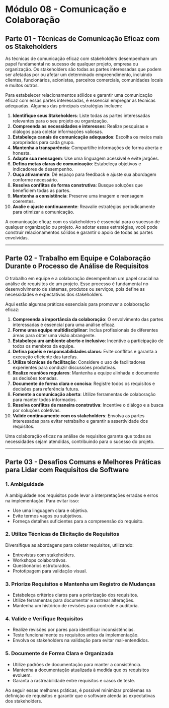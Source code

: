 # Módulo 08 - Comunicação e Colaboração

## Parte 01 - Técnicas de Comunicação Eficaz com os Stakeholders

As técnicas de comunicação eficaz com stakeholders desempenham um papel fundamental no sucesso de qualquer projeto, empresa ou organização. Os stakeholders são todas as partes interessadas que podem ser afetadas por ou afetar um determinado empreendimento, incluindo clientes, funcionários, acionistas, parceiros comerciais, comunidades locais e muitos outros.

Para estabelecer relacionamentos sólidos e garantir uma comunicação eficaz com essas partes interessadas, é essencial empregar as técnicas adequadas. Algumas das principais estratégias incluem:

1. **Identifique seus Stakeholders**: Liste todas as partes interessadas relevantes para o seu projeto ou organização.
2. **Compreenda as necessidades e interesses**: Realize pesquisas e diálogos para coletar informações valiosas.
3. **Estabeleça canais de comunicação adequados**: Escolha os meios mais apropriados para cada grupo.
4. **Mantenha a transparência**: Compartilhe informações de forma aberta e honesta.
5. **Adapte sua mensagem**: Use uma linguagem acessível e evite jargões.
6. **Defina metas claras de comunicação**: Estabeleça objetivos e indicadores de desempenho.
7. **Ouça ativamente**: Dê espaço para feedback e ajuste sua abordagem conforme necessário.
8. **Resolva conflitos de forma construtiva**: Busque soluções que beneficiem todas as partes.
9. **Mantenha a consistência**: Preserve uma imagem e mensagem coerentes.
10. **Avalie e ajuste continuamente**: Reavalie estratégias periodicamente para otimizar a comunicação.

A comunicação eficaz com os stakeholders é essencial para o sucesso de qualquer organização ou projeto. Ao adotar essas estratégias, você pode construir relacionamentos sólidos e garantir o apoio de todas as partes envolvidas.

---

## Parte 02 - Trabalho em Equipe e Colaboração Durante o Processo de Análise de Requisitos

O trabalho em equipe e a colaboração desempenham um papel crucial na análise de requisitos de um projeto. Esse processo é fundamental no desenvolvimento de sistemas, produtos ou serviços, pois define as necessidades e expectativas dos stakeholders.

Aqui estão algumas práticas essenciais para promover a colaboração eficaz:

1. **Compreenda a importância da colaboração**: O envolvimento das partes interessadas é essencial para uma análise eficaz.
2. **Forme uma equipe multidisciplinar**: Inclua profissionais de diferentes áreas para obter uma visão abrangente.
3. **Estabeleça um ambiente aberto e inclusivo**: Incentive a participação de todos os membros da equipe.
4. **Defina papéis e responsabilidades claros**: Evite conflitos e garanta a execução eficiente das tarefas.
5. **Utilize técnicas de facilitação**: Considere o uso de facilitadores experientes para conduzir discussões produtivas.
6. **Realize reuniões regulares**: Mantenha a equipe alinhada e documente as decisões tomadas.
7. **Documente de forma clara e concisa**: Registre todos os requisitos e decisões para referência futura.
8. **Fomente a comunicação aberta**: Utilize ferramentas de colaboração para manter todos informados.
9. **Resolva conflitos de maneira construtiva**: Incentive o diálogo e a busca por soluções coletivas.
10. **Valide continuamente com os stakeholders**: Envolva as partes interessadas para evitar retrabalho e garantir a assertividade dos requisitos.

Uma colaboração eficaz na análise de requisitos garante que todas as necessidades sejam atendidas, contribuindo para o sucesso do projeto.

---

## Parte 03 - Desafios Comuns e Melhores Práticas para Lidar com Requisitos de Software

### 1. Ambiguidade
A ambiguidade nos requisitos pode levar a interpretações erradas e erros na implementação. Para evitar isso:

- Use uma linguagem clara e objetiva.
- Evite termos vagos ou subjetivos.
- Forneça detalhes suficientes para a compreensão do requisito.

### 2. Utilize Técnicas de Elicitação de Requisitos
Diversifique as abordagens para coletar requisitos, utilizando:

- Entrevistas com stakeholders.
- Workshops colaborativos.
- Questionários estruturados.
- Prototipagem para validação visual.

### 3. Priorize Requisitos e Mantenha um Registro de Mudanças

- Estabeleça critérios claros para a priorização dos requisitos.
- Utilize ferramentas para documentar e rastrear alterações.
- Mantenha um histórico de revisões para controle e auditoria.

### 4. Valide e Verifique Requisitos

- Realize revisões por pares para identificar inconsistências.
- Teste funcionalmente os requisitos antes da implementação.
- Envolva os stakeholders na validação para evitar mal-entendidos.

### 5. Documente de Forma Clara e Organizada

- Utilize padrões de documentação para manter a consistência.
- Mantenha a documentação atualizada à medida que os requisitos evoluem.
- Garanta a rastreabilidade entre requisitos e casos de teste.

Ao seguir essas melhores práticas, é possível minimizar problemas na definição de requisitos e garantir que o software atenda às expectativas dos stakeholders.


